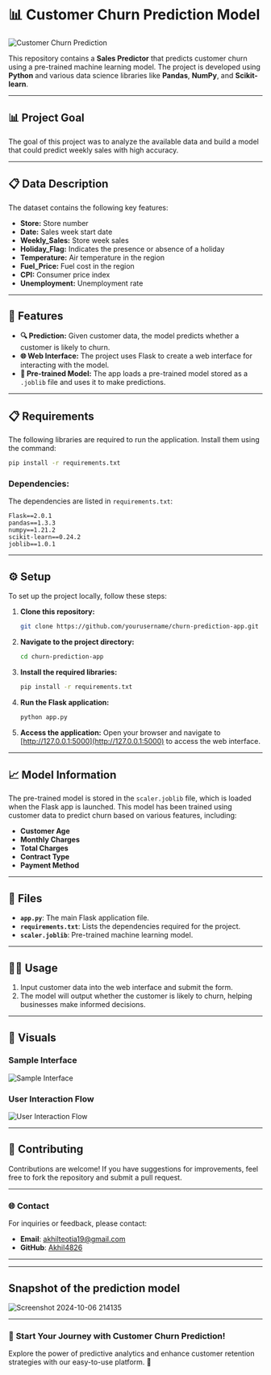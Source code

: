 # 📊 **Customer Churn Prediction Model** 

![Customer Churn Prediction](https://github.com/user-attachments/assets/17a66874-39e5-45a2-af34-ad909a437935)

This repository contains a **Sales Predictor** that predicts customer churn using a pre-trained machine learning model. The project is developed using **Python** and various data science libraries like **Pandas**, **NumPy**, and **Scikit-learn**.


---

## 📊 **Project Goal**

The goal of this project was to analyze the available data and build a model that could predict weekly sales with high accuracy.

---

## 📋 **Data Description**
The dataset contains the following key features:
- **Store:** Store number
- **Date:** Sales week start date
- **Weekly_Sales:** Store week sales
- **Holiday_Flag:** Indicates the presence or absence of a holiday
- **Temperature:** Air temperature in the region
- **Fuel_Price:** Fuel cost in the region
- **CPI:** Consumer price index
- **Unemployment:** Unemployment rate

---

## 🌟 **Features**
- **🔍 Prediction:** Given customer data, the model predicts whether a customer is likely to churn.
- **🌐 Web Interface:** The project uses Flask to create a web interface for interacting with the model.
- **💾 Pre-trained Model:** The app loads a pre-trained model stored as a `.joblib` file and uses it to make predictions.

---

## 📋 **Requirements**

The following libraries are required to run the application. Install them using the command:

```bash
pip install -r requirements.txt
```

### **Dependencies**:
The dependencies are listed in `requirements.txt`:
```
Flask==2.0.1
pandas==1.3.3
numpy==1.21.2
scikit-learn==0.24.2
joblib==1.0.1
```

---

## ⚙️ **Setup**
To set up the project locally, follow these steps:

1. **Clone this repository:**
   ```bash
   git clone https://github.com/yourusername/churn-prediction-app.git
   ```
   
2. **Navigate to the project directory:**
   ```bash
   cd churn-prediction-app
   ```

3. **Install the required libraries:**
   ```bash
   pip install -r requirements.txt
   ```

4. **Run the Flask application:**
   ```bash
   python app.py
   ```

5. **Access the application:**
   Open your browser and navigate to [http://127.0.0.1:5000](http://127.0.0.1:5000) to access the web interface. 

---

## 📈 **Model Information**
The pre-trained model is stored in the `scaler.joblib` file, which is loaded when the Flask app is launched. This model has been trained using customer data to predict churn based on various features, including:
- **Customer Age**
- **Monthly Charges**
- **Total Charges**
- **Contract Type**
- **Payment Method**

---

## 📂 **Files**
- **`app.py`**: The main Flask application file.
- **`requirements.txt`**: Lists the dependencies required for the project.
- **`scaler.joblib`**: Pre-trained machine learning model.

---

## 👩‍💻 **Usage**
1. Input customer data into the web interface and submit the form.
2. The model will output whether the customer is likely to churn, helping businesses make informed decisions.

---

## 🎨 **Visuals**
### Sample Interface
![Sample Interface](https://via.placeholder.com/800x400.png?text=Sample+Web+Interface)

### User Interaction Flow
![User Interaction Flow](https://via.placeholder.com/800x400.png?text=User+Interaction+Flow)

---

## 🤝 **Contributing**
Contributions are welcome! If you have suggestions for improvements, feel free to fork the repository and submit a pull request. 

---


### 🌐 **Contact**
For inquiries or feedback, please contact:  
- **Email**: akhilteotia19@gmail.com 
- **GitHub**: [Akhil4826](https://github.com/Akhil4826)

---

---
## Snapshot of the prediction model

![Screenshot 2024-10-06 214135](https://github.com/user-attachments/assets/24cbdff6-86fb-46d3-a1f9-d29de59c544b)

---

### 🚀 **Start Your Journey with Customer Churn Prediction!**
Explore the power of predictive analytics and enhance customer retention strategies with our easy-to-use platform. 🌟


